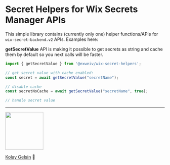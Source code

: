 # Secret Helpers for Wix Secrets Manager APIs

This simple library contains (currently only one) helper functions/APIs for `wix-secret-backend.v2` APIs. Examples here:

**getSecretValue** API is making it possible to get secrets as string and cache them by default so you next calls will be faster.

```js
import { getSecretValue } from '@exweiv/wix-secret-helpers';

// get secret value with cache enabled:
const secret = await getSecretValue("secretName");

// disable cache
const secretNoCache = await getSecretValue("secretName", true);

// handle secret value
```

---

<img style="width: 120px;" src="https://static.wixstatic.com/shapes/510eca_d281a382d5ad4f10b8d0fe353f5121ff.svg">

[Kolay Gelsin](https://medium.com/the-optimists-daily/kolay-gelsin-a-turkish-expression-we-should-all-know-and-use-83fc1207ae5d) 💜